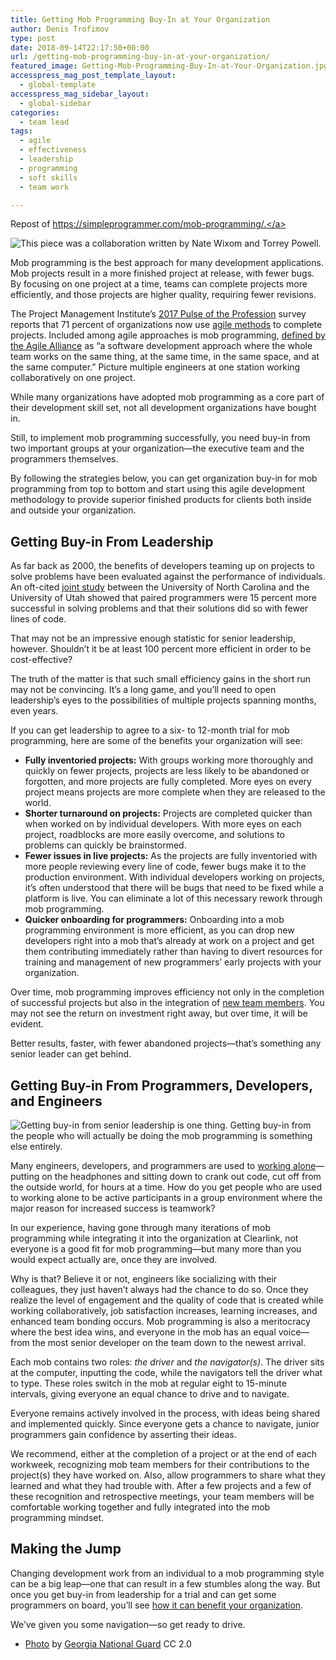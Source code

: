 ```yaml
---
title: Getting Mob Programming Buy-In at Your Organization
author: Denis Trofimov
type: post
date: 2018-09-14T22:17:50+00:00
url: /getting-mob-programming-buy-in-at-your-organization/
featured_image: Getting-Mob-Programming-Buy-In-at-Your-Organization.jpg
accesspress_mag_post_template_layout:
  - global-template
accesspress_mag_sidebar_layout:
  - global-sidebar
categories:
  - team lead
tags:
  - agile
  - effectiveness
  - leadership
  - programming
  - soft skills
  - team work

---
```


Repost of <a href="https://simpleprogrammer.com/mob-programming/">https://simpleprogrammer.com/mob-programming/.</a>

![This piece was a collaboration written by Nate Wixom and Torrey Powell.](https://spzone-simpleprogrammer.netdna-ssl.com/wp-content/uploads/2018/09/mod-square.png "This piece was a collaboration written by Nate Wixom and Torrey Powell.")

Mob programming is the best approach for many development applications. Mob projects result in a more finished project at release, with fewer bugs. By focusing on one project at a time, teams can complete projects more efficiently, and those projects are higher quality, requiring fewer revisions.

<!--more-->

The Project Management Institute’s <a href="https://www.pmi.org/-/media/pmi/documents/public/pdf/learning/thought-leadership/pulse/pulse-of-the-profession-2017.pdf" target="_blank" rel="noopener">2017 Pulse of the Profession</a> survey reports that 71 percent of organizations now use <a href="https://www.cio.com/article/3156998/agile-development/agile-project-management-a-beginners-guide.html" target="_blank" rel="noopener">agile methods</a> to complete projects. Included among agile approaches is mob programming, <a href="https://www.agilealliance.org/glossary/mob-programming/" target="_blank" rel="noopener">defined by the Agile Alliance</a> as “a software development approach where the whole team works on the same thing, at the same time, in the same space, and at the same computer.” Picture multiple engineers at one station working collaboratively on one project.

While many organizations have adopted mob programming as a core part of their development skill set, not all development organizations have bought in.



Still, to implement mob programming successfully, you need buy-in from two important groups at your organization—the executive team and the programmers themselves.

By following the strategies below, you can get organization buy-in for mob programming from top to bottom and start using this agile development methodology to provide superior finished products for clients both inside and outside your organization.

## Getting Buy-in From Leadership

As far back as 2000, the benefits of developers teaming up on projects to solve problems have been evaluated against the performance of individuals. An oft-cited <a href="http://sunnyday.mit.edu/16.355/williams.pdf" target="_blank" rel="noopener">joint study</a> between the University of North Carolina and the University of Utah showed that paired programmers were 15 percent more successful in solving problems and that their solutions did so with fewer lines of code.

That may not be an impressive enough statistic for senior leadership, however. Shouldn’t it be at least 100 percent more efficient in order to be cost-effective?

The truth of the matter is that such small efficiency gains in the short run may not be convincing. It’s a long game, and you’ll need to open leadership’s eyes to the possibilities of multiple projects spanning months, even years.

If you can get leadership to agree to a six- to 12-month trial for mob programming, here are some of the benefits your organization will see:

  * **Fully inventoried projects:** With groups working more thoroughly and quickly on fewer projects, projects are less likely to be abandoned or forgotten, and more projects are fully completed. More eyes on every project means projects are more complete when they are released to the world.
  * **Shorter turnaround on projects:** Projects are completed quicker than when worked on by individual developers. With more eyes on each project, roadblocks are more easily overcome, and solutions to problems can quickly be brainstormed.
  * **Fewer issues in live projects:** As the projects are fully inventoried with more people reviewing every line of code, fewer bugs make it to the production environment. With individual developers working on projects, it’s often understood that there will be bugs that need to be fixed while a platform is live. You can eliminate a lot of this necessary rework through mob programming.
  * **Quicker onboarding for programmers:** Onboarding into a mob programming environment is more efficient, as you can drop new developers right into a mob that’s already at work on a project and get them contributing immediately rather than having to divert resources for training and management of new programmers’ early projects with your organization.

Over time, mob programming improves efficiency not only in the completion of successful projects but also in the integration of <a href="https://simpleprogrammer.com/working-on-a-team/" target="_blank" rel="noopener">new team members</a>. You may not see the return on investment right away, but over time, it will be evident.

Better results, faster, with fewer abandoned projects—that’s something any senior leader can get behind.

## Getting Buy-in From Programmers, Developers, and Engineers

![Getting buy-in from senior leadership is one thing. Getting buy-in from the people who will actually be doing the mob programming is something else entirely.](https://spzone-simpleprogrammer.netdna-ssl.com/wp-content/uploads/2018/09/team-work.png "Getting buy-in from senior leadership is one thing. Getting buy-in from the people who will actually be doing the mob programming is something else entirely.")

Many engineers, developers, and programmers are used to <a href="https://simpleprogrammer.com/importance-community-cant-alone/" target="_blank" rel="noopener">working alone</a>—putting on the headphones and sitting down to crank out code, cut off from the outside world, for hours at a time. How do you get people who are used to working alone to be active participants in a group environment where the major reason for increased success is teamwork?

In our experience, having gone through many iterations of mob programming while integrating it into the organization at Clearlink, not everyone is a good fit for mob programming—but many more than you would expect actually are, once they are involved.

Why is that? Believe it or not, engineers like socializing with their colleagues, they just haven’t always had the chance to do so. Once they realize the level of engagement and the quality of code that is created while working collaboratively, job satisfaction increases, learning increases, and enhanced team bonding occurs. Mob programming is also a meritocracy where the best idea wins, and everyone in the mob has an equal voice—from the most senior developer on the team down to the newest arrival.

Each mob contains two roles: _the driver_ and _the navigator(s)_. The driver sits at the computer, inputting the code, while the navigators tell the driver what to type. These roles switch in the mob at regular eight to 15-minute intervals, giving everyone an equal chance to drive and to navigate.

Everyone remains actively involved in the process, with ideas being shared and implemented quickly. Since everyone gets a chance to navigate, junior programmers gain confidence by asserting their ideas.

We recommend, either at the completion of a project or at the end of each workweek, recognizing mob team members for their contributions to the project(s) they have worked on. Also, allow programmers to share what they learned and what they had trouble with. After a few projects and a few of these recognition and retrospective meetings, your team members will be comfortable working together and fully integrated into the mob programming mindset.

## Making the Jump

Changing development work from an individual to a mob programming style can be a big leap—one that can result in a few stumbles along the way. But once you get buy-in from leadership for a trial and can get some programmers on board, you’ll see <a href="http://agileuprising.libsyn.com/mob-programming-lessons-learned-at-clearlinkcom" target="_blank" rel="noopener">how it can benefit your organization</a>.

We’ve given you some navigation—so get ready to drive.

  * [Photo][1] by <a class="owner-name truncate" title="Go to Georgia National Guard's photostream" href="https://www.flickr.com/photos/ganatlguard/" data-track="attributionNameClick" data-rapid_p="86">Georgia National Guard</a> CC 2.0

 [1]: https://flic.kr/p/nYis2p
